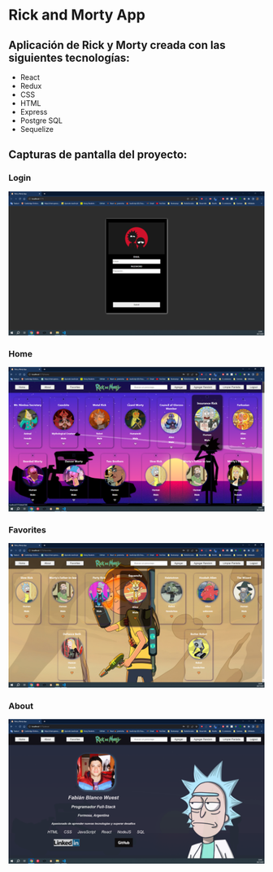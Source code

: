 <h1>Rick and Morty App</h1>
<h2>Aplicación de Rick y Morty creada con las siguientes tecnologías:</h2>

<ul>
  <li>React</li>
  <li>Redux</li>
  <li>CSS</li>
  <li>HTML</li>
  <li>Express</li>
  <li>Postgre SQL</li>
  <li>Sequelize</li>
</ul>
</h2>

<h2>Capturas de pantalla del proyecto:</h3>

<h3>Login</h3>
<img src="./Client/src/assets/img/screenshots/login.png">

<h3>Home</h4>
<img src="./Client/src/assets/img/screenshots/home-cards.png">

<h3>Favorites</h3>
<img src="./Client/src/assets/img/screenshots/favorites.png">

<h3>About</h3>
<img src="./Client/src/assets/img/screenshots/about.png">
